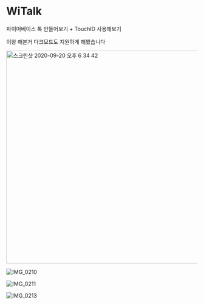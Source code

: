 # WiTalk

파이어베이스 톡 만들어보기 + TouchID 사용해보기

이왕 해본거 다크모드도 지원하게 해봤습니다


<img width="559" alt="스크린샷 2020-09-20 오후 6 34 42" src="https://user-images.githubusercontent.com/33385465/93737134-547dc080-fc1d-11ea-8e89-8c84ee7285fb.png">


![IMG_0210](https://user-images.githubusercontent.com/33385465/93737162-665f6380-fc1d-11ea-8c31-b01b51867443.PNG)


![IMG_0211](https://user-images.githubusercontent.com/33385465/93737168-6fe8cb80-fc1d-11ea-92b8-e6f91077bb52.PNG)


![IMG_0213](https://user-images.githubusercontent.com/33385465/93737176-78d99d00-fc1d-11ea-8372-500d5dce3698.PNG)
